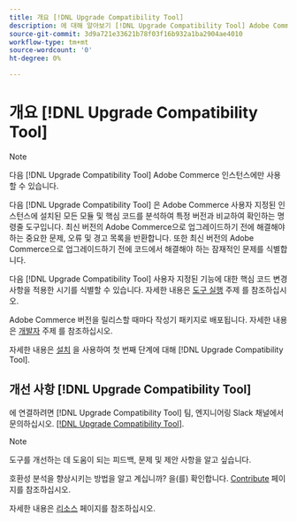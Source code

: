 ```yaml
---
title: 개요 [!DNL Upgrade Compatibility Tool]
description: 에 대해 알아보기 [!DNL Upgrade Compatibility Tool] Adobe Commerce 프로젝트에 어떻게 도움을 줄 수 있습니까?
source-git-commit: 3d9a721e33621b78f03f16b932a1ba2904ae4010
workflow-type: tm+mt
source-wordcount: '0'
ht-degree: 0%

---
```



# 개요 [!DNL Upgrade Compatibility Tool]

>[!NOTE]
>
>다음 [!DNL Upgrade Compatibility Tool] Adobe Commerce 인스턴스에만 사용할 수 있습니다.

다음 [!DNL Upgrade Compatibility Tool] 은 Adobe Commerce 사용자 지정된 인스턴스에 설치된 모든 모듈 및 핵심 코드를 분석하여 특정 버전과 비교하여 확인하는 명령줄 도구입니다. 최신 버전의 Adobe Commerce으로 업그레이드하기 전에 해결해야 하는 중요한 문제, 오류 및 경고 목록을 반환합니다. 또한 최신 버전의 Adobe Commerce으로 업그레이드하기 전에 코드에서 해결해야 하는 잠재적인 문제를 식별합니다.

다음 [!DNL Upgrade Compatibility Tool] 사용자 지정된 기능에 대한 핵심 코드 변경 사항을 적용한 시기를 식별할 수 있습니다. 자세한 내용은 [도구 실행](../upgrade-compatibility-tool/run.md) 주제 를 참조하십시오.

Adobe Commerce 버전을 릴리스할 때마다 작성기 패키지로 배포됩니다. 자세한 내용은 [개발자](../upgrade-compatibility-tool/developer.md) 주제 를 참조하십시오.

자세한 내용은 [설치](../upgrade-compatibility-tool/install.md) 을 사용하여 첫 번째 단계에 대해 [!DNL Upgrade Compatibility Tool].

## 개선 사항 [!DNL Upgrade Compatibility Tool]

에 연결하려면 [!DNL Upgrade Compatibility Tool] 팀, 엔지니어링 Slack 채널에서 문의하십시오. [[!DNL Upgrade Compatibility Tool]](https://magentocommeng.slack.com/archives/C019Y143U9F).

>[!NOTE]
>
>도구를 개선하는 데 도움이 되는 피드백, 문제 및 제안 사항을 알고 싶습니다.

호환성 분석을 향상시키는 방법을 알고 계십니까? 을(를) 확인합니다. [Contribute](https://devdocs.magento.com/guides/v2.4/coding-standards/contributing.html) 페이지를 참조하십시오.

자세한 내용은 [리소스](https://devdocs.magento.com/community/resources/resources.html) 페이지를 참조하십시오.
